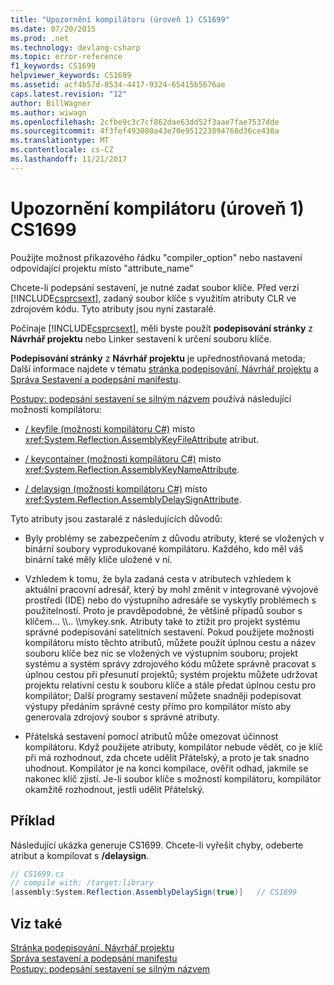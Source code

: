 ```yaml
---
title: "Upozornění kompilátoru (úroveň 1) CS1699"
ms.date: 07/20/2015
ms.prod: .net
ms.technology: devlang-csharp
ms.topic: error-reference
f1_keywords: CS1699
helpviewer_keywords: CS1699
ms.assetid: acf4b57d-8534-4417-9324-65415b5676ae
caps.latest.revision: "12"
author: BillWagner
ms.author: wiwagn
ms.openlocfilehash: 2cfbe9c3c7cf862dae63dd52f3aae7fae7537dde
ms.sourcegitcommit: 4f3fef493080a43e70e951223894768d36ce430a
ms.translationtype: MT
ms.contentlocale: cs-CZ
ms.lasthandoff: 11/21/2017
---
```

# <a name="compiler-warning-level-1-cs1699"></a>Upozornění kompilátoru (úroveň 1) CS1699
Použijte možnost příkazového řádku "compiler_option" nebo nastavení odpovídající projektu místo "attribute_name"  
  
 Chcete-li podepsání sestavení, je nutné zadat soubor klíče. Před verzí [!INCLUDE[csprcsext](~/includes/csprcsext-md.md)], zadaný soubor klíče s využitím atributy CLR ve zdrojovém kódu. Tyto atributy jsou nyní zastaralé.  
  
 Počínaje [!INCLUDE[csprcsext](~/includes/csprcsext-md.md)], měli byste použít **podepisování stránky** z **Návrhář projektu** nebo Linker sestavení k určení souboru klíče.  
  
 **Podepisování stránky** z **Návrhář projektu** je upřednostňovaná metoda; Další informace najdete v tématu [stránka podepisování, Návrhář projektu](/visualstudio/ide/reference/signing-page-project-designer) a [Správa Sestavení a podepsání manifestu](/visualstudio/ide/managing-assembly-and-manifest-signing).  
  
 [Postupy: podepsání sestavení se silným názvem](../../../framework/app-domains/how-to-sign-an-assembly-with-a-strong-name.md) používá následující možnosti kompilátoru:  
  
-   [/ keyfile (možnosti kompilátoru C#)](../../../csharp/language-reference/compiler-options/keyfile-compiler-option.md) místo <xref:System.Reflection.AssemblyKeyFileAttribute> atribut.  
  
-   [/ keycontainer (možnosti kompilátoru C#)](../../../csharp/language-reference/compiler-options/keycontainer-compiler-option.md) místo <xref:System.Reflection.AssemblyKeyNameAttribute>.  
  
-   [/ delaysign (možnosti kompilátoru C#)](../../../csharp/language-reference/compiler-options/delaysign-compiler-option.md) místo <xref:System.Reflection.AssemblyDelaySignAttribute>.  
  
 Tyto atributy jsou zastaralé z následujících důvodů:  
  
-   Byly problémy se zabezpečením z důvodu atributy, které se vložených v binární soubory vyprodukované kompilátoru. Každého, kdo měl váš binární také měly klíče uložené v ní.  
  
-   Vzhledem k tomu, že byla zadaná cesta v atributech vzhledem k aktuální pracovní adresář, který by mohl změnit v integrované vývojové prostředí (IDE) nebo do výstupního adresáře se vyskytly problémech s použitelností. Proto je pravděpodobné, že většině případů soubor s klíčem... \\\\.. \\\mykey.snk. Atributy také to ztížit pro projekt systému správné podepisování satelitních sestavení. Pokud použijete možnosti kompilátoru místo těchto atributů, můžete použít úplnou cestu a název souboru klíče bez nic se vložených ve výstupním souboru; projekt systému a systém správy zdrojového kódu můžete správně pracovat s úplnou cestou při přesunutí projektů; systém projektu můžete udržovat projektu relativní cestu k souboru klíče a stále předat úplnou cestu pro kompilátor; Další programy sestavení můžete snadněji podepisovat výstupy předáním správné cesty přímo pro kompilátor místo aby generovala zdrojový soubor s správné atributy.  
  
-   Přátelská sestavení pomocí atributů může omezovat účinnost kompilátoru. Když použijete atributy, kompilátor nebude vědět, co je klíč při má rozhodnout, zda chcete udělit Přátelský, a proto je tak snadno uhodnout. Kompilátor je na konci kompilace, ověřit odhad, jakmile se nakonec klíč zjistí. Je-li soubor klíče s možností kompilátoru, kompilátor okamžitě rozhodnout, jestli udělit Přátelský.  
  
## <a name="example"></a>Příklad  
 Následující ukázka generuje CS1699. Chcete-li vyřešit chyby, odeberte atribut a kompilovat s **/delaysign**.  
  
```csharp  
// CS1699.cs  
// compile with: /target:library  
[assembly:System.Reflection.AssemblyDelaySign(true)]   // CS1699  
```  
  
## <a name="see-also"></a>Viz také  
 [Stránka podepisování, Návrhář projektu](/visualstudio/ide/reference/signing-page-project-designer)  
 [Správa sestavení a podepsání manifestu](/visualstudio/ide/managing-assembly-and-manifest-signing)  
 [Postupy: podepsání sestavení se silným názvem](../../../framework/app-domains/how-to-sign-an-assembly-with-a-strong-name.md)
